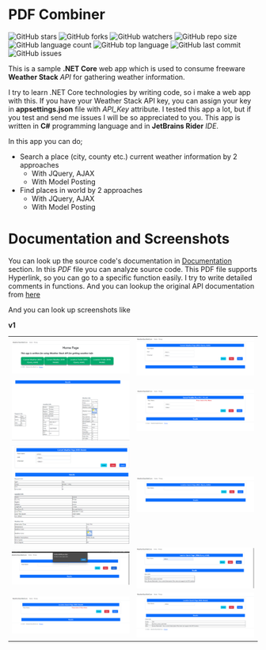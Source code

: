 # PDF Combiner

![GitHub stars](https://img.shields.io/github/stars/coderserdar/WeatherStackNetCore?style=social) ![GitHub forks](https://img.shields.io/github/forks/coderserdar/WeatherStackNetCore?style=social) ![GitHub watchers](https://img.shields.io/github/watchers/coderserdar/WeatherStackNetCore?style=social) ![GitHub repo size](https://img.shields.io/github/repo-size/coderserdar/WeatherStackNetCore?style=plastic) ![GitHub language count](https://img.shields.io/github/languages/count/coderserdar/WeatherStackNetCore?style=plastic) ![GitHub top language](https://img.shields.io/github/languages/top/coderserdar/WeatherStackNetCore?style=plastic) ![GitHub last commit](https://img.shields.io/github/last-commit/coderserdar/WeatherStackNetCore?color=red&style=plastic) ![GitHub issues](https://img.shields.io/github/issues/coderserdar/WeatherStackNetCore)

This is a sample **.NET Core** web app which is used to consume freeware **Weather Stack** *API* for gathering weather information.

I try to learn .NET Core technologies by writing code, so i make a web app with this. If you have your Weather Stack API key, you can assign your key in **appsettings.json** file with *API_Key* attribute.
I tested this app a lot, but if you test and send me issues I will be so appreciated to you. 
This app is written in **C#** programming language and in **JetBrains Rider** *IDE*. 

In this app you can do;

 - Search a place (city, county etc.) current weather information by 2 approaches
   - With JQuery, AJAX
   - With Model Posting
 - Find places in world by 2 approaches
   - With JQuery, AJAX
   - With Model Posting
   
# Documentation and Screenshots

You can look up the source code's documentation in [Documentation](https://github.com/coderserdar/WeatherStackNetCore/blob/main/Documentation/WeatherStackNetCore.pdf) section. In this *PDF* file you can analyze source code. This PDF file supports Hyperlink, so you can go to a specific function easily. I try to write detailed comments in functions. And you can lookup the original API documentation from [here](https://weatherstack.com/documentation)

And you can look up screenshots like 

**v1**

<table>
   <tr>
      <td><img src="https://github.com/coderserdar/WeatherStackNetCore/blob/main/Screenshots/App_Screens_01.png?raw=true"></td>
      <td><img src="https://github.com/coderserdar/WeatherStackNetCore/blob/main/Screenshots/App_Screens_02.png?raw=true"></td>
      </tr>
   <tr>
      <td><img src="https://github.com/coderserdar/WeatherStackNetCore/blob/main/Screenshots/App_Screens_03.png?raw=true"></td>
      <td><img src="https://github.com/coderserdar/WeatherStackNetCore/blob/main/Screenshots/App_Screens_04.png?raw=true"></td>
   </tr>
   <tr>
      <td><img src="https://github.com/coderserdar/WeatherStackNetCore/blob/main/Screenshots/App_Screens_05.png?raw=true"></td>
      <td><img src="https://github.com/coderserdar/WeatherStackNetCore/blob/main/Screenshots/App_Screens_06.png?raw=true"></td>
      </tr>
   <tr>
      <td><img src="https://github.com/coderserdar/WeatherStackNetCore/blob/main/Screenshots/App_Screens_07.png?raw=true"></td>
      <td><img src="https://github.com/coderserdar/WeatherStackNetCore/blob/main/Screenshots/App_Screens_08.png?raw=true"></td>
   </tr>
   <tr>
      <td><img src="https://github.com/coderserdar/WeatherStackNetCore/blob/main/Screenshots/App_Screens_09.png?raw=true"></td>
      <td><img src="https://github.com/coderserdar/WeatherStackNetCore/blob/main/Screenshots/App_Screens_10.png?raw=true"></td>
   </tr>
</table>